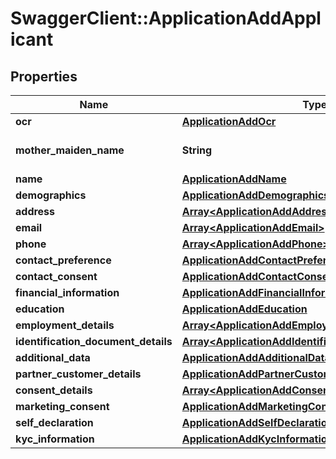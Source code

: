 # SwaggerClient::ApplicationAddApplicant

## Properties
Name | Type | Description | Notes
------------ | ------------- | ------------- | -------------
**ocr** | [**ApplicationAddOcr**](ApplicationAddOcr.md) |  | [optional] 
**mother_maiden_name** | **String** | Mother&#x27;s maiden name | [optional] 
**name** | [**ApplicationAddName**](ApplicationAddName.md) |  | 
**demographics** | [**ApplicationAddDemographics**](ApplicationAddDemographics.md) |  | [optional] 
**address** | [**Array&lt;ApplicationAddAddress&gt;**](ApplicationAddAddress.md) |  | [optional] 
**email** | [**Array&lt;ApplicationAddEmail&gt;**](ApplicationAddEmail.md) |  | [optional] 
**phone** | [**Array&lt;ApplicationAddPhone&gt;**](ApplicationAddPhone.md) |  | 
**contact_preference** | [**ApplicationAddContactPreference**](ApplicationAddContactPreference.md) |  | [optional] 
**contact_consent** | [**ApplicationAddContactConsent**](ApplicationAddContactConsent.md) |  | [optional] 
**financial_information** | [**ApplicationAddFinancialInformation**](ApplicationAddFinancialInformation.md) |  | [optional] 
**education** | [**ApplicationAddEducation**](ApplicationAddEducation.md) |  | [optional] 
**employment_details** | [**Array&lt;ApplicationAddEmploymentDetails&gt;**](ApplicationAddEmploymentDetails.md) |  | [optional] 
**identification_document_details** | [**Array&lt;ApplicationAddIdentificationDocumentDetails&gt;**](ApplicationAddIdentificationDocumentDetails.md) |  | [optional] 
**additional_data** | [**ApplicationAddAdditionalData**](ApplicationAddAdditionalData.md) |  | [optional] 
**partner_customer_details** | [**ApplicationAddPartnerCustomerDetails**](ApplicationAddPartnerCustomerDetails.md) |  | [optional] 
**consent_details** | [**Array&lt;ApplicationAddConsentDetails&gt;**](ApplicationAddConsentDetails.md) |  | [optional] 
**marketing_consent** | [**ApplicationAddMarketingConsent**](ApplicationAddMarketingConsent.md) |  | [optional] 
**self_declaration** | [**ApplicationAddSelfDeclaration**](ApplicationAddSelfDeclaration.md) |  | [optional] 
**kyc_information** | [**ApplicationAddKycInformation**](ApplicationAddKycInformation.md) |  | [optional] 

